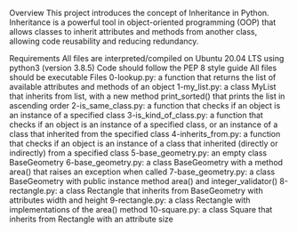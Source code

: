 Overview
This project introduces the concept of Inheritance in Python. Inheritance is a powerful tool in object-oriented programming (OOP) that allows classes to inherit attributes and methods from another class, allowing code reusability and reducing redundancy.

Requirements
All files are interpreted/compiled on Ubuntu 20.04 LTS using python3 (version 3.8.5)
Code should follow the PEP 8 style guide
All files should be executable
Files
0-lookup.py: a function that returns the list of available attributes and methods of an object
1-my_list.py: a class MyList that inherits from list, with a new method print_sorted() that prints the list in ascending order
2-is_same_class.py: a function that checks if an object is an instance of a specified class
3-is_kind_of_class.py: a function that checks if an object is an instance of a specified class, or an instance of a class that inherited from the specified class
4-inherits_from.py: a function that checks if an object is an instance of a class that inherited (directly or indirectly) from a specified class
5-base_geometry.py: an empty class BaseGeometry
6-base_geometry.py: a class BaseGeometry with a method area() that raises an exception when called
7-base_geometry.py: a class BaseGeometry with public instance method area() and integer_validator()
8-rectangle.py: a class Rectangle that inherits from BaseGeometry with attributes width and height
9-rectangle.py: a class Rectangle with implementations of the area() method
10-square.py: a class Square that inherits from Rectangle with an attribute size
